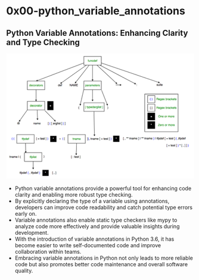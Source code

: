 # 0x00-python_variable_annotations

<h2>
 Python Variable Annotations: Enhancing Clarity and Type Checking 
</h2>

<img src="./image.png" />
<ul>
  <li>
    Python variable annotations provide a powerful tool for enhancing code clarity and enabling more robust type checking.
  </li>
    <li>
    By explicitly declaring the type of a variable using annotations, developers can improve code readability and catch potential type errors early on.
  </li>
    <li>
    Variable annotations also enable static type checkers like mypy to analyze code more effectively and provide valuable insights during development.
  </li>
  <li>
    With the introduction of variable annotations in Python 3.6, it has become easier to write self-documented code and improve collaboration within teams.
  </li>
    <li>
    Embracing variable annotations in Python not only leads to more reliable code but also promotes better code maintenance and overall software quality.
  </li>
</ul>
